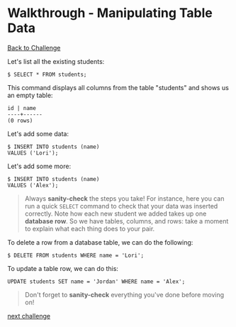 # Walkthrough - Manipulating Table Data

[Back to Challenge](../readme_files/05_manipulating_table_data.md)

 Let's list all the existing students:

    $ SELECT * FROM students;

This command displays all columns from the table "students" and shows us an empty table:

    id | name
    ----+------
    (0 rows)

Let's add some data:

    $ INSERT INTO students (name)
    VALUES ('Lori');

Let's add some more:

    $ INSERT INTO students (name)
    VALUES ('Alex');

> Always **sanity-check** the steps you take! For instance, here you can run a quick `SELECT` command to check that your data was inserted correctly. Note how each new student we added takes up one **database row**. So we have tables, columns, and rows: take a moment to explain what each thing does to your pair.

To delete a row from a database table, we can do the following:

    $ DELETE FROM students WHERE name = 'Lori';

To update a table row, we can do this:

    UPDATE students SET name = 'Jordan' WHERE name = 'Alex';

> Don't forget to **sanity-check** everything you've done before moving on!

[next challenge](../readme_files/06_using_data_mapper.md)
